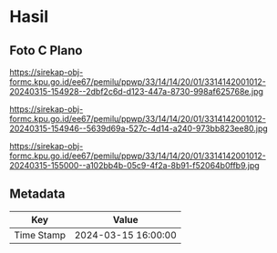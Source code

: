 # Hasil

## Foto C Plano

https://sirekap-obj-formc.kpu.go.id/ee67/pemilu/ppwp/33/14/14/20/01/3314142001012-20240315-154928--2dbf2c6d-d123-447a-8730-998af625768e.jpg

https://sirekap-obj-formc.kpu.go.id/ee67/pemilu/ppwp/33/14/14/20/01/3314142001012-20240315-154946--5639d69a-527c-4d14-a240-973bb823ee80.jpg

https://sirekap-obj-formc.kpu.go.id/ee67/pemilu/ppwp/33/14/14/20/01/3314142001012-20240315-155000--a102bb4b-05c9-4f2a-8b91-f52064b0ffb9.jpg


## Metadata

| Key        | Value               |
| ---------- | ------------------- |
| Time Stamp | 2024-03-15 16:00:00 |



